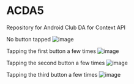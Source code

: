 # ACDA5
Repository for Android Club DA for Context API

No button tapped
![image](https://user-images.githubusercontent.com/64751105/156102333-c0b8e233-d6fa-48bb-ad8c-f08656c62ad0.png)

Tapping the first button a few times
![image](https://user-images.githubusercontent.com/64751105/156102352-6f793f21-84fe-4cf5-9cdf-7991fbd3efb4.png)

Tapping the second button a few times
![image](https://user-images.githubusercontent.com/64751105/156102368-28ac6cc5-0548-4761-99df-96dd84b078be.png)

Tapping the third button a few times
![image](https://user-images.githubusercontent.com/64751105/156102413-816524b4-657e-42d4-a97b-01df698868e9.png)
